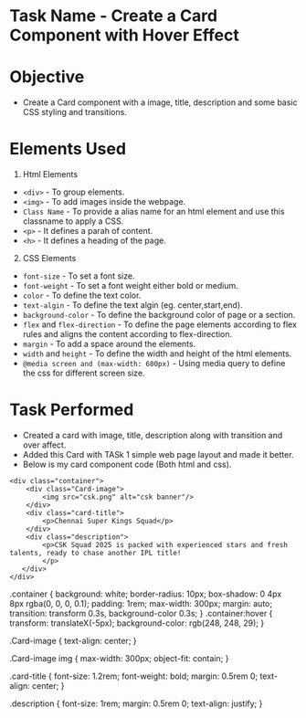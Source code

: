 # Task Name - Create a Card Component with Hover Effect

# Objective

- Create a Card component with a image, title, description and some basic CSS styling and transitions.

# Elements Used

1. Html Elements

- `<div>` - To group elements.
- `<img>` - To add images inside the webpage.
- `Class Name` - To provide a alias name for an html element and use this classname to apply a CSS.
- `<p>` - It defines a parah of content.
- `<h>` - It defines a heading of the page.

2. CSS Elements

- `font-size` - To set a font size.
- `font-weight` - To set a font weight either bold or medium.
- `color` - To define the text color.
- `text-algin` - To define the text algin (eg. center,start,end).
- `background-color` - To define the background color of page or a section.
- `flex` and `flex-direction` - To define the page elements according to flex rules and aligns the content according to flex-direction.
- `margin` - To add a space around the elements.
- `width` and `height` - To define the width and height of the html elements.
- `@media screen and (max-width: 600px)` - Using media query to define the css for different screen size.

# Task Performed

- Created a card with image, title, description along with transition and over affect.
- Added this Card with TASk 1 simple web page layout and made it better.
- Below is my card component code (Both html and css).

```
<div class="container">
    <div class="Card-image">
        <img src="csk.png" alt="csk banner"/>
    </div>
    <div class="card-title">
        <p>Chennai Super Kings Squad</p>
    </div>
    <div class="description">
        <p>CSK Squad 2025 is packed with experienced stars and fresh talents, ready to chase another IPL title!
        </p>
   </div>
</div>
```
.container {
  background: white;
  border-radius: 10px;
  box-shadow: 0 4px 8px rgba(0, 0, 0, 0.1);
  padding: 1rem;
  max-width: 300px;
  margin: auto;
  transition: transform 0.3s, background-color 0.3s;
}
.container:hover {
  transform: translateX(-5px);
  background-color: rgb(248, 248, 29);
}

.Card-image {
  text-align: center;
}

.Card-image img {
  max-width: 300px;
  object-fit: contain;
}

.card-title {
  font-size: 1.2rem;
  font-weight: bold;
  margin: 0.5rem 0;
  text-align: center;
}

.description {
  font-size: 1rem;
  margin: 0.5rem 0;
  text-align: justify;
}

```
